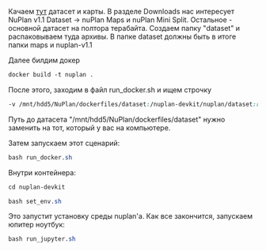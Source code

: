 Качаем [тут](https://www.nuscenes.org/nuplan) датасет и карты. В разделе Downloads нас интересует NuPlan v1.1 Dataset -> nuPlan Maps и nuPlan Mini Split. Остальное - основной датасет на полтора терабайта. Создаем папку "dataset" и распаковываем туда архивы. 
В папке dataset должны быть в итоге папки maps и nuplan-v1.1

Далее билдим докер
```scss /* или css */
docker build -t nuplan .
```


После этого, заходим в файл run_docker.sh и ищем строчку 
```scss /* или css */
-v /mnt/hdd5/NuPlan/dockerfiles/dataset:/nuplan-devkit/nuplan/dataset:rw
```
Путь до датасета "/mnt/hdd5/NuPlan/dockerfiles/dataset" нужно заменить на тот, который у вас на компьютере. 

Затем запускаем этот сценарий:
```scss /* или css */
bash run_docker.sh
```

Внутри контейнера:
```scss /* или css */
cd nuplan-devkit

bash set_env.sh
```
Это запустит установку среды nuplan'а. Как все закончится, запускаем юпитер ноутбук:
```scss /* или css */
bash run_jupyter.sh
```
